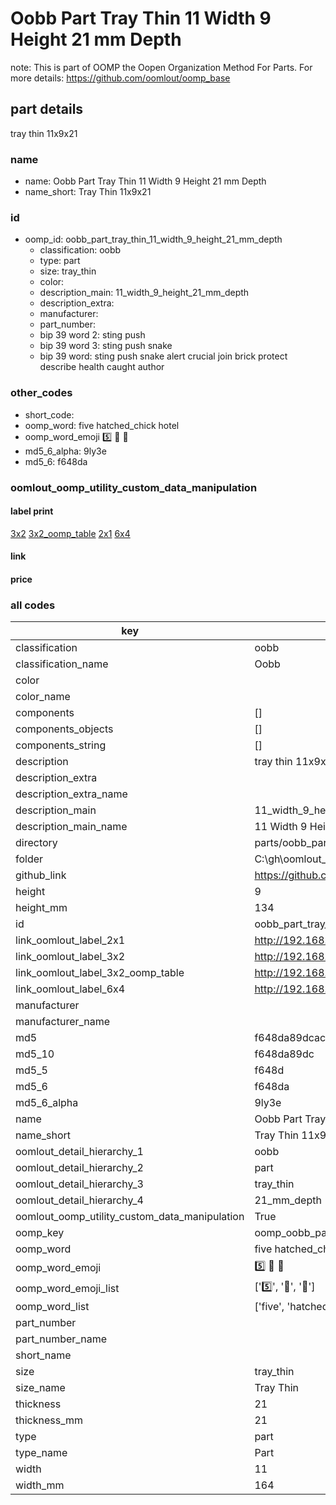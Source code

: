 # Oobb Part Tray Thin 11 Width 9 Height 21 mm Depth  

note: This is part of OOMP the Oopen Organization Method For Parts. For more details: https://github.com/oomlout/oomp_base

##  part details
  



tray thin 11x9x21



### name
* name: Oobb Part Tray Thin 11 Width 9 Height 21 mm Depth
* name_short: Tray Thin 11x9x21 
### id
* oomp_id: oobb_part_tray_thin_11_width_9_height_21_mm_depth
  * classification: oobb
  * type: part
  * size: tray_thin
  * color: 
  * description_main: 11_width_9_height_21_mm_depth
  * description_extra: 
  * manufacturer: 
  * part_number: 
  * bip 39 word 2: sting push
  * bip 39 word 3: sting push snake
  * bip 39 word: sting push snake alert crucial join brick protect describe health caught author

### other_codes
* short_code: 
* oomp_word: five hatched_chick hotel
* oomp_word_emoji :five: :hatched_chick: :hotel:
* md5_6_alpha: 9ly3e
* md5_6: f648da






### oomlout_oomp_utility_custom_data_manipulation
#### label print
[3x2](http://192.168.1.245:1112/?label=oomp%209ly3e)
[3x2_oomp_table](http://192.168.1.108:1112/?label=oomp%209ly3e)
[2x1](http://192.168.1.242:1112/?label=oomp%209ly3e)
[6x4](http://192.168.1.55:1112/?label=oomp%209ly3e)    

#### link

                              

#### price







### all codes 
| key | value |  
| --- | --- |  
| classification | oobb |  
| classification_name | Oobb |  
| color |  |  
| color_name |  |  
| components | [] |  
| components_objects | [] |  
| components_string | [] |  
| description | tray thin 11x9x21 |  
| description_extra |  |  
| description_extra_name |  |  
| description_main | 11_width_9_height_21_mm_depth |  
| description_main_name | 11 Width 9 Height 21 mm Depth |  
| directory | parts/oobb_part_tray_thin_11_width_9_height_21_mm_depth |  
| folder | C:\gh\oomlout_oobb_version_4_generated_parts\parts\oobb_part_tray_thin_11_width_9_height_21_mm_depth |  
| github_link | https://github.com/oomlout/oomlout_oomp_part_src/tree/main/parts/oobb_part_tray_thin_11_width_9_height_21_mm_depth |  
| height | 9 |  
| height_mm | 134 |  
| id | oobb_part_tray_thin_11_width_9_height_21_mm_depth |  
| link_oomlout_label_2x1 | http://192.168.1.242:1112/?label=oomp%209ly3e |  
| link_oomlout_label_3x2 | http://192.168.1.245:1112/?label=oomp%209ly3e |  
| link_oomlout_label_3x2_oomp_table | http://192.168.1.108:1112/?label=oomp%209ly3e |  
| link_oomlout_label_6x4 | http://192.168.1.55:1112/?label=oomp%209ly3e |  
| manufacturer |  |  
| manufacturer_name |  |  
| md5 | f648da89dcaca375e09a30639a6baeaf |  
| md5_10 | f648da89dc |  
| md5_5 | f648d |  
| md5_6 | f648da |  
| md5_6_alpha | 9ly3e |  
| name | Oobb Part Tray Thin 11 Width 9 Height 21 mm Depth |  
| name_short | Tray Thin 11x9x21  |  
| oomlout_detail_hierarchy_1 | oobb |  
| oomlout_detail_hierarchy_2 | part |  
| oomlout_detail_hierarchy_3 | tray_thin |  
| oomlout_detail_hierarchy_4 | 21_mm_depth |  
| oomlout_oomp_utility_custom_data_manipulation | True |  
| oomp_key | oomp_oobb_part_tray_thin_11_width_9_height_21_mm_depth |  
| oomp_word | five hatched_chick hotel |  
| oomp_word_emoji | :five: :hatched_chick: :hotel: |  
| oomp_word_emoji_list | [':five:', ':hatched_chick:', ':hotel:'] |  
| oomp_word_list | ['five', 'hatched_chick', 'hotel'] |  
| part_number |  |  
| part_number_name |  |  
| short_name |  |  
| size | tray_thin |  
| size_name | Tray Thin |  
| thickness | 21 |  
| thickness_mm | 21 |  
| type | part |  
| type_name | Part |  
| width | 11 |  
| width_mm | 164 |  
